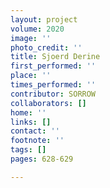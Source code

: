 ```yaml
---
layout: project
volume: 2020
image: ''
photo_credit: ''
title: Sjoerd Derine
first_performed: ''
place: ''
times_performed: ''
contributor: SORROW
collaborators: []
home: ''
links: []
contact: ''
footnote: ''
tags: []
pages: 628-629

---
```





